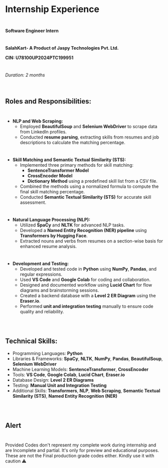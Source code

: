 # Internship Experience

<div style="height: 10px;"></div>

**Software Engineer Intern**

<div style="height: 10px;"></div>

**SalahKart- A Product of Jaspy Technologies Pvt. Ltd.**

**CIN: U78100UP2024PTC199951**

<div style="height: 10px;"></div>

_Duration: 2 months_

<div style="height: 20px;"></div>

## Roles and Responsibilities:

<div style="height: 10px;"></div>

- **NLP and Web Scraping:**
  - Employed **BeautifulSoup** and **Selenium WebDriver** to scrape data from LinkedIn profiles.
  - Conducted **resume parsing**, extracting skills from resumes and job descriptions to calculate the matching percentage.

<div style="height: 10px;"></div>

- **Skill Matching and Semantic Textual Similarity (STS):**
  - Implemented three primary methods for skill matching:
    - **SentenceTransformer Model**
    - **CrossEncoder Model**
    - **Dictionary Method** using a predefined skill list from a CSV file.
  - Combined the methods using a normalized formula to compute the final skill matching percentage.
  - Conducted **Semantic Textual Similarity (STS)** for accurate skill assessment.

<div style="height: 10px;"></div>

- **Natural Language Processing (NLP):**
  - Utilized **SpaCy** and **NLTK** for advanced NLP tasks.
  - Developed a **Named Entity Recognition (NER) pipeline** using **Transformers by Hugging Face**.
  - Extracted nouns and verbs from resumes on a section-wise basis for enhanced resume analysis.

<div style="height: 10px;"></div>

- **Development and Testing:**
  - Developed and tested code in **Python** using **NumPy**, **Pandas**, and regular expressions.
  - Used **VS Code** and **Google Colab** for coding and collaboration.
  - Designed and documented workflow using **Lucid Chart** for flow diagrams and brainstorming sessions.
  - Created a backend database with a **Level 2 ER Diagram** using the **Eraser.io**.
  - Performed **unit and integration testing** manually to ensure code quality and reliability.

<div style="height: 30px;"></div>

## Technical Skills:

- Programming Languages: **Python**
- Libraries & Frameworks: **SpaCy**, **NLTK**, **NumPy**, **Pandas**, **BeautifulSoup**, **Selenium WebDriver**
- Machine Learning Models: **SentenceTransformer**, **CrossEncoder**
- Tools: **VS Code**, **Google Colab**, **Lucid Chart**, **Eraser.io**
- Database Design: **Level 2 ER Diagrams**
- Testing: **Manual Unit and Integration Testing**
- Additional Skills: **Transformers**, **NLP**, **Web Scraping**, **Semantic Textual Similarity (STS)**, **Named Entity Recognition (NER)**

<div style="height: 30px;"></div>

## Alert

<div style="height: 10px;"></div>

Provided Codes don't represent my complete work during internship and are Incomplete and partial. It's only for preview and educational purposes. These are not the Final production grade codes either. Kindly use it with caution ⚠

<div style="height: 20px;"></div>
